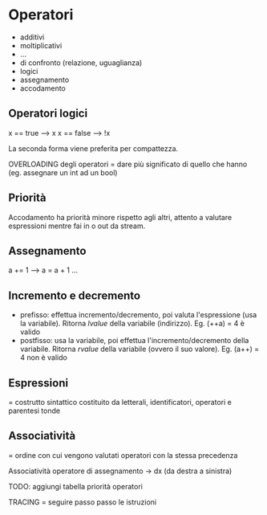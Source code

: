 # Operatori

- additivi
- moltiplicativi
- ...
- di confronto (relazione, uguaglianza)
- logici
- assegnamento
- accodamento

## Operatori logici

x == true --> x
x == false --> !x

La seconda forma viene preferita per compattezza.

OVERLOADING degli operatori = dare più significato di quello che hanno (eg. assegnare un int ad un bool)

## Priorità
Accodamento ha priorità minore rispetto agli altri, attento a valutare espressioni mentre fai in o out da stream.

## Assegnamento
a += 1 --> a = a + 1
...

## Incremento e decremento
- prefisso: effettua incremento/decremento, poi valuta l'espressione (usa la variabile). Ritorna _lvalue_ della variabile (indirizzo). Eg. (++a) = 4 è valido
- postfisso: usa la variabile, poi effettua l'incremento/decremento della variabile. Ritorna _rvalue_ della variabile (ovvero il suo valore). Eg. (a++) = 4 non è valido

## Espressioni
= costrutto sintattico costituito da letterali, identificatori, operatori e parentesi tonde

## Associatività
= ordine con cui vengono valutati operatori con la stessa precedenza

Associatività operatore di assegnamento -> dx (da destra a sinistra)

TODO: aggiungi tabella priorità operatori

TRACING = seguire passo passo le istruzioni

